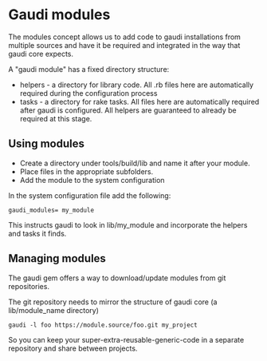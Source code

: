 # Gaudi modules

The modules concept allows us to add code to gaudi installations from multiple sources and have it be required and integrated in the way that gaudi core expects.

A "gaudi module" has a fixed directory structure:

* helpers - a directory for library code. All .rb files here are automatically required during the configuration process
* tasks - a directory for rake tasks. All files here are automatically required after gaudi is configured. All helpers are guaranteed to already be required at this stage.

## Using modules

* Create a directory under tools/build/lib and name it after your module.
* Place files in the appropriate subfolders.
* Add the module to the system configuration

In the system configuration file add the following:

```
gaudi_modules= my_module
```

This instructs gaudi to look in lib/my_module and incorporate the helpers and tasks it finds.

## Managing modules

The gaudi gem offers a way to download/update modules from git repositories.

The git repository needs to mirror the structure of gaudi core (a lib/module_name directory)

```
gaudi -l foo https://module.source/foo.git my_project
```

So you can keep your super-extra-reusable-generic-code in a separate repository and share between projects.
